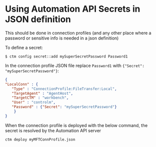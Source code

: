 # Using Automation API Secrets in JSON definition

This should be done in connection profiles (and any other place where a password or sensitive info is needed in a json definition)

To define a secret:
```shell
$ ctm config secret::add mySuperSecretPassword Password1
```

In the connection profile JSON file replace `Password1` with `{"Secret": "mySuperSecretPassword"}`:
```json
{
"LocalConn" : {
   "Type" : "ConnectionProfile:FileTransfer:Local",
   "TargetAgent" : "AgentHost",
   "TargetCTM" : "workbench",
   "User" : "controlm",
   "Password" : {"Secret": "mySuperSecretPassword"}
    }
}
```

When the connection profile is deployed with the below command, the secret is resolved by the Automation API server
```shell
ctm deploy myMFTConnProfile.json
```